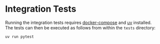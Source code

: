 # Integration Tests

Running the integration tests requires [docker-compose](https://docs.docker.com/compose/) and [uv](https://docs.astral.sh/uv/) installed. The tests can then be executed as follows from within the `tests` directory:

```bash
uv run pytest
```
